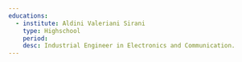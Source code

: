 ```yaml
---
educations:
  - institute: Aldini Valeriani Sirani
    type: Highschool
    period:
    desc: Industrial Engineer in Electronics and Communication.
---
```


